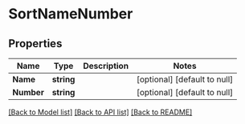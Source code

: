 # SortNameNumber

## Properties
Name | Type | Description | Notes
------------ | ------------- | ------------- | -------------
**Name** | **string** |  | [optional] [default to null]
**Number** | **string** |  | [optional] [default to null]

[[Back to Model list]](../README.md#documentation-for-models) [[Back to API list]](../README.md#documentation-for-api-endpoints) [[Back to README]](../README.md)


